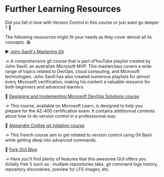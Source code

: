 # Further Learning Resources
Did you fall in love with Version Control in this course or just want go deeper ? 👀

The following ressources might fit your needs as they cover almost all its concepts. 😁

:arrow_forward: [John Savill's Mastering Git](https://www.youtube.com/watch?v=hQJktcBzJUs)

&rarr; A comprehensive git course that is part ofYouTube playlist created by John Savill, an australian Microsoft MVP. This masterclass covers a wide range of topics related to DevOps, cloud computing, and Microsoft technologies. John Savill has also created numerous playlists for almost every Microsoft certification, making his content a valuable resource for both beginners and advanced learners.

:book: [Designing and Implementing Microsoft DevOps Solutions course](https://learn.microsoft.com/credentials/certifications/exams/az-400/)

&rarr; This course, available on Microsoft Learn, is designed to help you prepare for the AZ-400 certification exam. It contains additionnal contents about how to do version control in a professionnal way.

:book: [Alexandre Civilise git initiation course](agora.c2s-bouygues.com/post/git-1-la-base)

&rarr; This french course aim to get intiated to version control using Git Bash while getting deep into advanced commands.

📖 [Fork GUI Blog](https://git-fork.com/blog/)

&rarr; Here you'll find plenty of features that this awesome GUI offers you (totally free !) such as : multiple repositories tabs, git command logs history, repository discoveries, preview for LFS images, etc.

